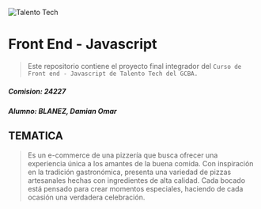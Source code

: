 ![Talento Tech](./img/frontjs.jpg)

# Front End - Javascript

> Este repositorio contiene el proyecto final integrador del `Curso de Front end - Javascript de Talento Tech del GCBA.` 

##### Comision: 24227
##### Alumno: BLANEZ, Damian Omar

## TEMATICA
> Es un e-commerce de una pizzería que busca ofrecer una experiencia única a los amantes de la buena comida. Con inspiración en la tradición gastronómica, presenta una variedad de pizzas artesanales hechas con ingredientes de alta calidad. Cada bocado está pensado para crear momentos especiales, haciendo de cada ocasión una verdadera celebración.
